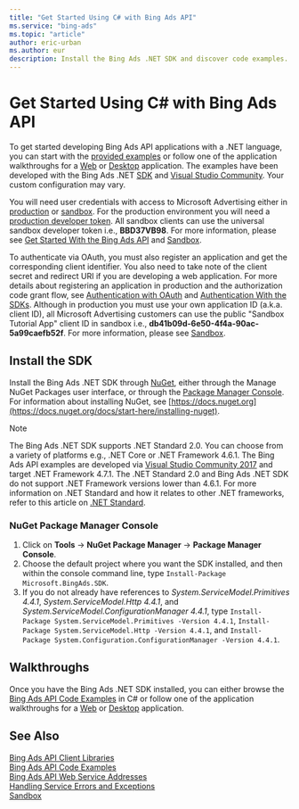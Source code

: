 ```yaml
---
title: "Get Started Using C# with Bing Ads API"
ms.service: "bing-ads"
ms.topic: "article"
author: eric-urban
ms.author: eur
description: Install the Bing Ads .NET SDK and discover code examples.
---
```

# Get Started Using C# with Bing Ads API
To get started developing Bing Ads API applications with a .NET language, you can start with the [provided examples](code-examples.md) or follow one of the application walkthroughs for a [Web](walkthrough-web-application-csharp.md) or [Desktop](walkthrough-desktop-application-csharp.md) application. The examples have been developed with the Bing Ads .NET [SDK](client-libraries.md) and [Visual Studio Community](https://www.visualstudio.com/vs/community/). Your custom configuration may vary.

You will need user credentials with access to Microsoft Advertising either in [production](https://ads.microsoft.com/) or [sandbox](https://secure.sandbox.bingads.microsoft.com/Auth?EnvContext=Sandbox). For the production environment you will need a [production developer token](get-started.md#get-developer-token). All sandbox clients can use the universal sandbox developer token i.e., **BBD37VB98**. For more information, please see [Get Started With the Bing Ads API](get-started.md) and [Sandbox](sandbox.md#access).  

To authenticate via OAuth, you must also register an application and get the corresponding client identifier. You also need to take note of the client secret and redirect URI if you are developing a web application. For more details about registering an application in production and the authorization code grant flow, see [Authentication with OAuth](authentication-oauth.md) and [Authentication With the SDKs](sdk-authentication.md#oauth). Although in production you must use your own application ID (a.k.a. client ID), all Microsoft Advertising customers can use the public "Sandbox Tutorial App" client ID in sandbox i.e., **db41b09d-6e50-4f4a-90ac-5a99caefb52f**. For more information, please see [Sandbox](sandbox.md#access). 

## <a name="installation"></a>Install the SDK
Install the Bing Ads .NET SDK through [NuGet](https://www.nuget.org/packages/Microsoft.BingAds.SDK/), either through the Manage NuGet Packages user interface, or through the [Package Manager Console](#package-manager). For information about installing NuGet, see [https://docs.nuget.org](https://docs.nuget.org/docs/start-here/installing-nuget).

> [!NOTE]
> The Bing Ads .NET SDK supports .NET Standard 2.0. You can choose from a variety of platforms e.g., .NET Core or .NET Framework 4.6.1. The Bing Ads API examples are developed via [Visual Studio Community 2017](https://www.visualstudio.com/vs/community/) and target .NET Framework 4.7.1. The .NET Standard 2.0 and Bing Ads .NET SDK do not support .NET Framework versions lower than 4.6.1. For more information on .NET Standard and how it relates to other .NET frameworks, refer to this article on [.NET Standard](https://docs.microsoft.com/dotnet/standard/net-standard). 

### <a name="package-manager"></a>NuGet Package Manager Console

1. Click on **Tools** -&gt; **NuGet Package Manager** -&gt; **Package Manager Console**.
2. Choose the default project where you want the SDK installed, and then within the console command line, type `Install-Package Microsoft.BingAds.SDK`. 
3. If you do not already have references to *System.ServiceModel.Primitives 4.4.1*, *System.ServiceModel.Http 4.4.1*, and *System.ServiceModel.ConfigurationManager 4.4.1*, type `Install-Package System.ServiceModel.Primitives -Version 4.4.1`, `Install-Package System.ServiceModel.Http -Version 4.4.1`, and `Install-Package System.Configuration.ConfigurationManager -Version 4.4.1`.

## <a name="walkthrough"></a>Walkthroughs
Once you have the Bing Ads .NET SDK installed, you can either browse the [Bing Ads API Code Examples](code-examples.md) in C# or follow one of the application walkthroughs for a [Web](walkthrough-web-application-csharp.md) or [Desktop](walkthrough-desktop-application-csharp.md) application.

## See Also
[Bing Ads API Client Libraries](client-libraries.md)    
[Bing Ads API Code Examples](code-examples.md)    
[Bing Ads API Web Service Addresses](web-service-addresses.md)  
[Handling Service Errors and Exceptions](handle-service-errors-exceptions.md)  
[Sandbox](sandbox.md)  
